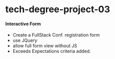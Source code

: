 # tech-degree-project-03

#### Interactive Form

- Create a FullStack Conf. registration form
- use JQuery
- allow full form view without JS
- Exceeds Expectations criteria added.
